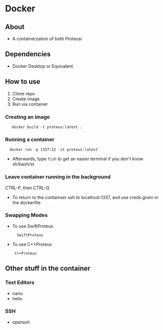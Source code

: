 # Docker

## About

- A containerzation of both Proteusi

## Dependencies

- Docker Desktop or Equivalent

## How to use

1. Clone repo
2. Create image
3. Run via container

### Creating an image

```
   docker build -t proteus:latest .
```


### Running a container

```
  docker run -p 1337:22 -it proteus:latest
```

- Afterwards, type `fish` to get an easier terminal if you don't know sh/bash/st

### Leave container running in the background

CTRL-P, then CTRL-Q

- To return to the containser ssh to localhost:1337, and use creds given in the dockerfile

### Swapping Modes 

- To use SwiftProteus
  ```
    SwiftProteus
  ```

- To use C++Proteus
  ```
   C++Proteus  
  ```

## Other stuff in the container

### Text Editors
- nano
- helix

### SSH
- openssh



  